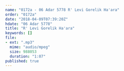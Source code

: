 ```yaml
---
name: "0172a - 06 Adar 5778 R' Levi Gorelik Ha'ara"
order: "0172a"
date: "2018-04-09T07:39:20Z"
hdate: "06 Adar 5778"
title: "R' Levi Gorelik Ha'ara"
keywords: []
file:
- ext: ".mp3"
  mime: "audio/mpeg"
  size: 988053
  duration: "1:07"
published: true
---
```


